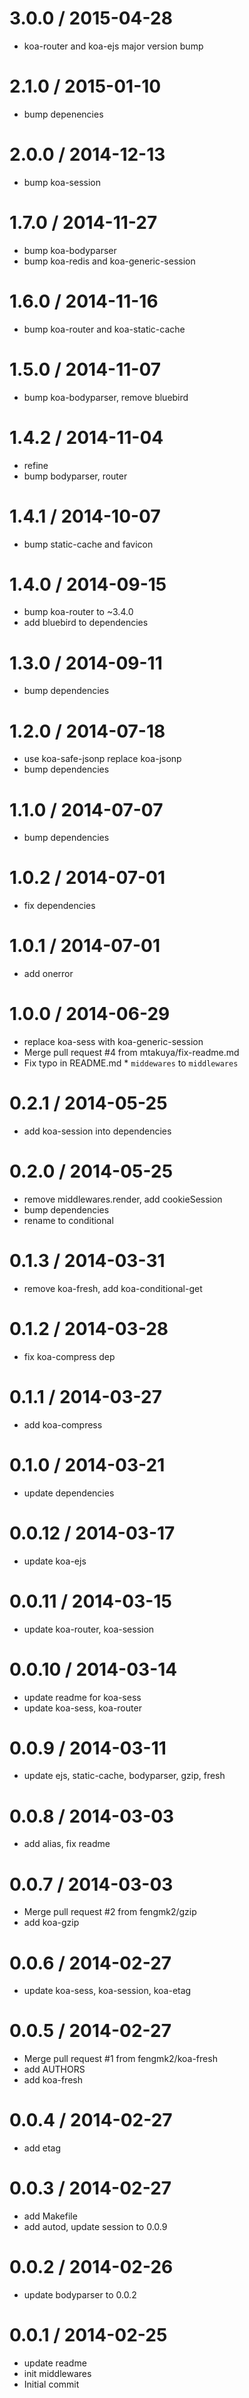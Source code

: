 
3.0.0 / 2015-04-28 
==================

  * koa-router and koa-ejs major version bump

2.1.0 / 2015-01-10 
==================

  * bump depenencies

2.0.0 / 2014-12-13
==================

  * bump koa-session

1.7.0 / 2014-11-27
==================

  * bump koa-bodyparser
  * bump koa-redis and koa-generic-session

1.6.0 / 2014-11-16
==================

  * bump koa-router and koa-static-cache

1.5.0 / 2014-11-07
==================

  * bump koa-bodyparser, remove bluebird

1.4.2 / 2014-11-04
==================

  * refine
  * bump bodyparser, router

1.4.1 / 2014-10-07
==================

  * bump static-cache and favicon

1.4.0 / 2014-09-15
==================

  * bump koa-router to ~3.4.0
  * add bluebird to dependencies

1.3.0 / 2014-09-11
==================

  * bump dependencies

1.2.0 / 2014-07-18
==================

  * use koa-safe-jsonp replace koa-jsonp
  * bump dependencies

1.1.0 / 2014-07-07
==================

  * bump dependencies

1.0.2 / 2014-07-01
==================

  * fix dependencies

1.0.1 / 2014-07-01
==================

  * add onerror

1.0.0 / 2014-06-29
==================

  * replace koa-sess with koa-generic-session
  * Merge pull request #4 from mtakuya/fix-readme.md
  * Fix typo in README.md * `middewares` to `middlewares`

0.2.1 / 2014-05-25
==================

  * add koa-session into dependencies

0.2.0 / 2014-05-25
==================

  * remove middlewares.render, add cookieSession
  * bump dependencies
  * rename to conditional

0.1.3 / 2014-03-31
==================

  * remove koa-fresh, add koa-conditional-get

0.1.2 / 2014-03-28
==================

  * fix koa-compress dep

0.1.1 / 2014-03-27
==================

  * add koa-compress

0.1.0 / 2014-03-21
==================

  * update dependencies

0.0.12 / 2014-03-17
==================

  * update koa-ejs

0.0.11 / 2014-03-15
==================

  * update koa-router, koa-session

0.0.10 / 2014-03-14
==================

  * update readme for koa-sess
  * update koa-sess, koa-router

0.0.9 / 2014-03-11
==================

  * update ejs, static-cache, bodyparser, gzip, fresh

0.0.8 / 2014-03-03
==================

  * add alias, fix readme

0.0.7 / 2014-03-03
==================

  * Merge pull request #2 from fengmk2/gzip
  * add koa-gzip

0.0.6 / 2014-02-27
==================

  * update koa-sess, koa-session, koa-etag

0.0.5 / 2014-02-27
==================

  * Merge pull request #1 from fengmk2/koa-fresh
  * add AUTHORS
  * add koa-fresh

0.0.4 / 2014-02-27
==================

  * add etag

0.0.3 / 2014-02-27
==================

  * add Makefile
  * add autod, update session to 0.0.9

0.0.2 / 2014-02-26
==================

  * update bodyparser to 0.0.2

0.0.1 / 2014-02-25
==================

  * update readme
  * init middlewares
  * Initial commit
